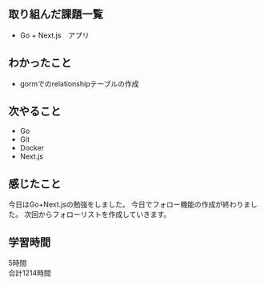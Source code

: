## 取り組んだ課題一覧
- Go + Next.js　アプリ

## わかったこと
- gormでのrelationshipテーブルの作成

## 次やること
- Go
- Git
- Docker
- Next.js

## 感じたこと
今日はGo+Next.jsの勉強をしました。
今日でフォロー機能の作成が終わりました。
次回からフォローリストを作成していきます。


## 学習時間
5時間<br />
合計1214時間

